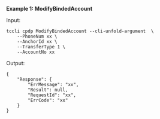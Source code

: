 **Example 1: ModifyBindedAccount**



Input: 

```
tccli cpdp ModifyBindedAccount --cli-unfold-argument  \
    --PhoneNum xx \
    --AnchorId xx \
    --TransferType 1 \
    --AccountNo xx
```

Output: 
```
{
    "Response": {
        "ErrMessage": "xx",
        "Result": null,
        "RequestId": "xx",
        "ErrCode": "xx"
    }
}
```

